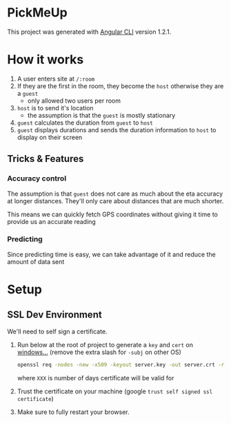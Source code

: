 # PickMeUp

This project was generated with [Angular CLI](https://github.com/angular/angular-cli) version 1.2.1.

# How it works

1. A user enters site at `/:room`
1. If they are the first in the room, they become the `host` otherwise they are a `guest`
    * only allowed two users per room
1. `host` is to send it's location
    * the assumption is that the `guest` is mostly stationary
1. `guest` calculates the duration from `guest` to `host`
1. `guest` displays durations and sends the duration information to `host` to display on their screen

## Tricks & Features

### Accuracy control
The assumption is that `guest` does not care as much about the eta accuracy at longer distances. They'll only care about distances that are much shorter.

This means we can quickly fetch GPS coordinates without giving it time to provide us an accurate reading

### Predicting
Since predicting time is easy, we can take advantage of it and reduce the amount of data sent


# Setup

## SSL Dev Environment
We'll need to self sign a certificate.

1. Run below at the root of project to generate a `key` and `cert` 
  on [windows...](https://stackoverflow.com/questions/31506158/running-openssl-from-a-bash-script-on-windows-subject-does-not-start-with) (remove the extra slash for `-subj` on other OS)
    ```bash
    openssl req -nodes -new -x509 -keyout server.key -out server.crt -reqexts SAN    -extensions SAN -subj "//CN=localhost"
    ```
    where `XXX` is number of days certificate will be valid for
    
1. Trust the certificate on your machine (google `trust self signed ssl certificate`)
1. Make sure to fully restart your browser.
